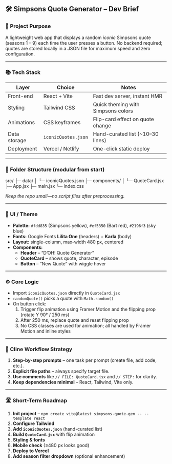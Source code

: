 ## **🛠️ Simpsons Quote Generator – Dev Brief**

### **🔹 Project Purpose**
A lightweight web app that displays a random *iconic* Simpsons quote (seasons 1 – 9) each time the user presses a button. No backend required; quotes are stored locally in a JSON file for maximum speed and zero configuration.

---

### **📚 Tech Stack**

| Layer          | Choice | Notes |
| -------------- | ------ | ----- |
| Front-end      | React + Vite | Fast dev server, instant HMR |
| Styling        | Tailwind CSS | Quick theming with Simpsons colors |
| Animations     | CSS keyframes | Flip-card effect on quote change |
| Data storage   | `iconicQuotes.json` | Hand-curated list (~10–30 lines) |
| Deployment     | Vercel / Netlify | One-click static deploy |

---

### **📁 Folder Structure (modular from start)**

src/ ├─ data/ │ └─ iconicQuotes.json ├─ components/ │ └─ QuoteCard.jsx ├─ App.jsx ├─ main.jsx └─ index.css


*Keep the repo small—no script files after preprocessing.*

---

### **🎨 UI / Theme**

* **Palette:** `#fdd835` (Simpsons yellow), `#ef5350` (Bart red), `#2196f3` (sky blue)
* **Fonts:** Google Fonts **Lilita One** (headers) + **Karla** (body)
* **Layout:** single-column, max-width 480 px, centered
* **Components:**  
  * **Header** – “D’OH! Quote Generator”  
  * **QuoteCard** – shows quote, character, episode  
  * **Button** – “New Quote” with wiggle hover  

---

### **⚙️ Core Logic**

* Import `iconicQuotes.json` directly in `QuoteCard.jsx`
* `randomQuote()` picks a quote with `Math.random()`
* On button click:  
  1. Trigger flip animation using Framer Motion and the flipping prop (rotate Y 90° / 250 ms)
  2. After 250 ms, replace quote and reset flipping prop
  3. No CSS classes are used for animation; all handled by Framer Motion and inline styles

---

### **🧠 Cline Workflow Strategy**

1. **Step-by-step prompts** – one task per prompt (create file, add code, etc.).
2. **Explicit file paths** – always specify target file.
3. **Use comments** like `// FILE: QuoteCard.jsx` and `// STEP:` for clarity.
4. **Keep dependencies minimal** – React, Tailwind, Vite only.

---

### **🛣️ Short-Term Roadmap**

1. **Init project** – `npm create vite@latest simpsons-quote-gen -- --template react`
2. **Configure Tailwind**
3. **Add `iconicQuotes.json`** (hand-curated list)
4. **Build `QuoteCard.jsx`** with flip animation
5. **Styling & fonts**
6. **Mobile check** (≤480 px looks good)
7. **Deploy to Vercel**
8. **Add season filter dropdown** (optional enhancement)

